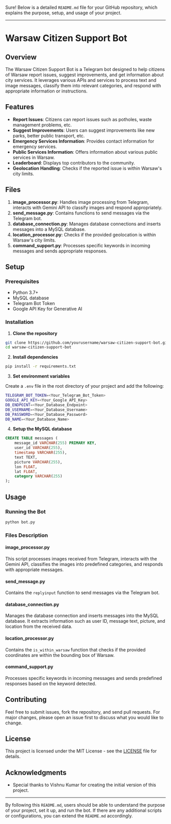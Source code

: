 Sure! Below is a detailed `README.md` file for your GitHub repository, which explains the purpose, setup, and usage of your project.

---

# Warsaw Citizen Support Bot

## Overview

The Warsaw Citizen Support Bot is a Telegram bot designed to help citizens of Warsaw report issues, suggest improvements, and get information about city services. It leverages various APIs and services to process text and image messages, classify them into relevant categories, and respond with appropriate information or instructions.

## Features

- **Report Issues**: Citizens can report issues such as potholes, waste management problems, etc.
- **Suggest Improvements**: Users can suggest improvements like new parks, better public transport, etc.
- **Emergency Services Information**: Provides contact information for emergency services.
- **Public Services Information**: Offers information about various public services in Warsaw.
- **Leaderboard**: Displays top contributors to the community.
- **Geolocation Handling**: Checks if the reported issue is within Warsaw's city limits.

## Files

1. **image_processor.py**: Handles image processing from Telegram, interacts with Gemini API to classify images and respond appropriately.
2. **send_message.py**: Contains functions to send messages via the Telegram bot.
3. **database_connection.py**: Manages database connections and inserts messages into a MySQL database.
4. **location_processor.py**: Checks if the provided geolocation is within Warsaw's city limits.
5. **command_support.py**: Processes specific keywords in incoming messages and sends appropriate responses.

## Setup

### Prerequisites

- Python 3.7+
- MySQL database
- Telegram Bot Token
- Google API Key for Generative AI

### Installation

1. **Clone the repository**

```sh
git clone https://github.com/yourusername/warsaw-citizen-support-bot.git
cd warsaw-citizen-support-bot
```

2. **Install dependencies**

```sh
pip install -r requirements.txt
```

3. **Set environment variables**

Create a `.env` file in the root directory of your project and add the following:

```sh
TELEGRAM_BOT_TOKEN=<Your_Telegram_Bot_Token>
GOOGLE_API_KEY=<Your_Google_API_Key>
DB_ENDPOINT=<Your_Database_Endpoint>
DB_USERNAME=<Your_Database_Username>
DB_PASSWORD=<Your_Database_Password>
DB_NAME=<Your_Database_Name>
```

4. **Setup the MySQL database**

```sql
CREATE TABLE messages (
    message_id VARCHAR(255) PRIMARY KEY,
    user_id VARCHAR(255),
    timestamp VARCHAR(255),
    text TEXT,
    picture VARCHAR(255),
    lon FLOAT,
    lat FLOAT,
    category VARCHAR(255)
);
```

## Usage

### Running the Bot

```sh
python bot.py
```

### Files Description

#### image_processor.py

This script processes images received from Telegram, interacts with the Gemini API, classifies the images into predefined categories, and responds with appropriate messages.

#### send_message.py

Contains the `replyinput` function to send messages via the Telegram bot.

#### database_connection.py

Manages the database connection and inserts messages into the MySQL database. It extracts information such as user ID, message text, picture, and location from the received data.

#### location_processor.py

Contains the `is_within_warsaw` function that checks if the provided coordinates are within the bounding box of Warsaw.

#### command_support.py

Processes specific keywords in incoming messages and sends predefined responses based on the keyword detected.

## Contributing

Feel free to submit issues, fork the repository, and send pull requests. For major changes, please open an issue first to discuss what you would like to change.

## License

This project is licensed under the MIT License - see the [LICENSE](LICENSE) file for details.

## Acknowledgments

- Special thanks to Vishnu Kumar for creating the initial version of this project.

---

By following this `README.md`, users should be able to understand the purpose of your project, set it up, and run the bot. If there are any additional scripts or configurations, you can extend the `README.md` accordingly.
